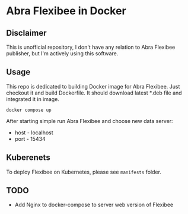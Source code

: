 # Abra Flexibee in Docker

## Disclaimer

This is unofficial repository, I don't have any relation to Abra Flexibee publisher, but I'm actively using this software.

## Usage

This repo is dedicated to building Docker image for Abra Flexibee.
Just checkout it and build Dockerfile. It should download latest *.deb file and integrated it in image.

```shell
docker compose up
```

After starting simple run Abra Flexibee and choose new data server:

* host - localhost
* port - 15434

## Kuberenets

To deploy Flexibee on Kubernetes, please see `manifests` folder.

## TODO

* Add Nginx to docker-compose to server web version of Flexibee
